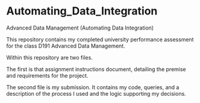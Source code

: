 # Automating_Data_Integration
Advanced Data Management (Automating Data Integration)

This repository contains my completed university performance assessment for the class D191 Advanced Data Management.

Within this repository are two files. 

The first is that assignment instructions document, detailing the premise and requirements for the project.

The second file is my submission.  It contains my code, queries, and a description of the process I used and the logic supporting my decisions.
